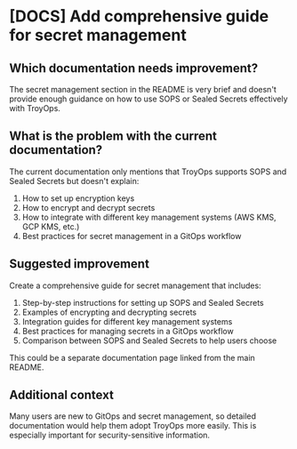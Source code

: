 # [DOCS] Add comprehensive guide for secret management

## Which documentation needs improvement?
The secret management section in the README is very brief and doesn't provide enough guidance on how to use SOPS or Sealed Secrets effectively with TroyOps.

## What is the problem with the current documentation?
The current documentation only mentions that TroyOps supports SOPS and Sealed Secrets but doesn't explain:
1. How to set up encryption keys
2. How to encrypt and decrypt secrets
3. How to integrate with different key management systems (AWS KMS, GCP KMS, etc.)
4. Best practices for secret management in a GitOps workflow

## Suggested improvement
Create a comprehensive guide for secret management that includes:
1. Step-by-step instructions for setting up SOPS and Sealed Secrets
2. Examples of encrypting and decrypting secrets
3. Integration guides for different key management systems
4. Best practices for managing secrets in a GitOps workflow
5. Comparison between SOPS and Sealed Secrets to help users choose

This could be a separate documentation page linked from the main README.

## Additional context
Many users are new to GitOps and secret management, so detailed documentation would help them adopt TroyOps more easily. This is especially important for security-sensitive information.
